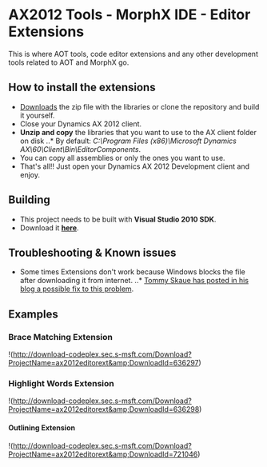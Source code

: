 # AX2012 Tools - MorphX IDE - Editor Extensions

This is where AOT tools, code editor extensions and any other development tools related to AOT and MorphX go.

## How to install the extensions

* [Downloads](http://ax2012editorext.codeplex.com/releases) the zip file with the libraries or clone the repository and build it yourself.
* Close your Dynamics AX 2012 client.
* **Unzip and copy** the libraries that you want to use to the AX client folder on disk 
..* By default: _C:\Program Files (x86)\Microsoft Dynamics AX\60\Client\Bin\EditorComponents_.
* You can copy all assemblies or only the ones you want to use.
* That's all!! Just open your Dynamics AX 2012 Development client and enjoy.

## Building

* This project needs to be built with **Visual Studio 2010 SDK**.
* Download it **[here](http://www.microsoft.com/en-us/download/details.aspx?id=21835)**.

## Troubleshooting & Known issues

* Some times Extensions don't work because Windows blocks the file after downloading it from internet. 
..* [Tommy Skaue has posted in his blog a possible fix to this problem](http://yetanotherdynamicsaxblog.blogspot.com.es/2013/03/free-editor-extensions-for-ax2012.html?showComment=1363082266457#c2118124613862283410]).

## Examples

### Brace Matching Extension

!(http://download-codeplex.sec.s-msft.com/Download?ProjectName=ax2012editorext&amp;DownloadId=636297)

### Highlight Words Extension

!(http://download-codeplex.sec.s-msft.com/Download?ProjectName=ax2012editorext&amp;DownloadId=636298)

#### Outlining Extension

!(http://download-codeplex.sec.s-msft.com/Download?ProjectName=ax2012editorext&amp;DownloadId=721046)